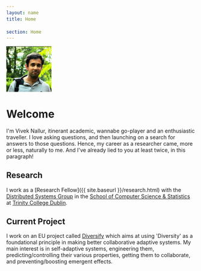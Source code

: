 ```yaml
---
layout: name
title: Home

section: Home
---
```


<img class='inset right' src='images/vivek_hatfieldhouse.jpg' title='Vivek 
Nallur' alt='Photo of Vivek Nallur ' width='120px' />

Welcome
=======

I'm Vivek Nallur, itinerant academic, wannabe go-player and an enthusiastic 
traveller. I love asking questions, and then launching on a search for answers 
to those questions. Hence, my career as a researcher came, more or less, 
naturally to me. And I've already lied to you at least twice, in this 
paragraph!

Research
--------
I work as a [Research Fellow]({{ site.baseurl }}/research.html) with the 
[Distributed Systems Group](http://www.dsg.cs.tcd.ie) in the [School of 
Computer Science & Statistics](http://www.scss.tcd.ie) at [Trinity College 
Dublin](http://www.tcd.ie).


Current Project
---------------
I work on an EU project called [Diversify](http://diversify-project.eu) which aims at using 'Diversity' as a foundational principle in making better collaborative adaptive systems. My main interest is in self-adaptive systems, engineering them, predicting/controlling their various properties, getting them to collaborate, and  preventing/boosting emergent effects.


